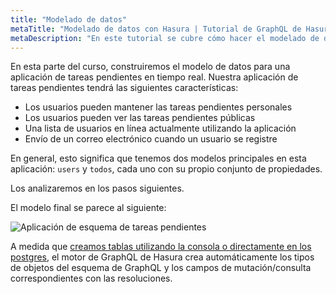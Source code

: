 ```yaml
---
title: "Modelado de datos"
metaTitle: "Modelado de datos con Hasura | Tutorial de GraphQL de Hasura"
metaDescription: "En este tutorial se cubre cómo hacer el modelado de datos en Postgres y crear tablas utilizando la consola de Hasura"
---
```


En esta parte del curso, construiremos el modelo de datos para una aplicación de tareas pendientes en tiempo real. Nuestra aplicación de tareas pendientes tendrá las siguientes características:

- Los usuarios pueden mantener las tareas pendientes personales
- Los usuarios pueden ver las tareas pendientes públicas
- Una lista de usuarios en línea actualmente utilizando la aplicación
- Envío de un correo electrónico cuando un usuario se registre

En general, esto significa que tenemos dos modelos principales en esta aplicación: `users` y `todos`, cada uno con su propio conjunto de propiedades.

Los analizaremos en los pasos siguientes.

El modelo final se parece al siguiente:

![Aplicación de esquema de tareas pendientes](https://graphql-engine-cdn.hasura.io/learn-hasura/assets/graphql-hasura/voyager-schema.png)

A medida que [creamos tablas utilizando la consola o directamente en los postgres](https://hasura.io/learn/database/postgresql/create-alter-drop-ddl/1-postgresql-create/), el motor de GraphQL de Hasura crea automáticamente los tipos de objetos del esquema de GraphQL y los campos de mutación/consulta correspondientes con las resoluciones.
